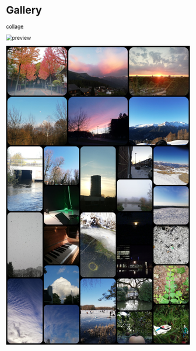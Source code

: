# Gallery

[collage](collage)

![preview](preview_collage.jpg)

<!-- Image Map Generated by http://www.image-map.net/ -->
<img src="preview-collage-b.jpg" usemap="#image-map">

<map name="image-map">
    <area target="" alt="" title="" href="IMG_20191016_144534.jpg" coords="669,543,15,13" shape="rect">
    <area target="" alt="" title="" href="IMG_20210813_132952.jpg" coords="1621,1967,2004,2387" shape="rect">
</map>
